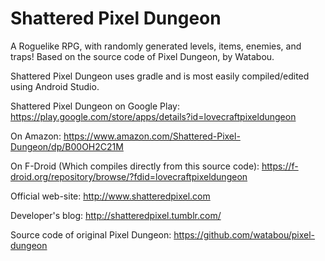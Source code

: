 Shattered Pixel Dungeon
=======================

A Roguelike RPG, with randomly generated levels, items, enemies, and traps!
Based on the source code of Pixel Dungeon, by Watabou.

Shattered Pixel Dungeon uses gradle and is most easily compiled/edited using Android Studio.

Shattered Pixel Dungeon on Google Play:
https://play.google.com/store/apps/details?id=lovecraftpixeldungeon

On Amazon:
https://www.amazon.com/Shattered-Pixel-Dungeon/dp/B00OH2C21M

On F-Droid (Which compiles directly from this source code):
https://f-droid.org/repository/browse/?fdid=lovecraftpixeldungeon

Official web-site: 
http://www.shatteredpixel.com

Developer's blog: 
http://shatteredpixel.tumblr.com/

Source code of original Pixel Dungeon:
https://github.com/watabou/pixel-dungeon
